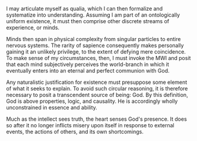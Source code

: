 I may articulate myself as qualia, which I can then formalize and systematize into understanding. Assuming I am part of an ontologically uniform existence, it must then comprise other discrete streams of experience, or minds.

Minds then span in physical complexity from singular particles to entire nervous systems. The rarity of sapience consequently makes personally gaining it an unlikely privilege, to the extent of defying mere coincidence. To make sense of my circumstances, then, I must invoke the MWI and posit that each mind subjectively perceives the world-branch in which it eventually enters into an eternal and perfect communion with God.

Any naturalistic justification for existence must presuppose some element of what it seeks to explain. To avoid such circular reasoning, it is therefore necessary to posit a transcendent source of being: God. By this definition, God is above properties, logic, and causality. He is accordingly wholly unconstrained in essence and ability. 

Much as the intellect sees truth, the heart senses God's presence. It does so after it no longer inflicts misery upon itself in response to external events, the actions of others, and its own shortcomings.

